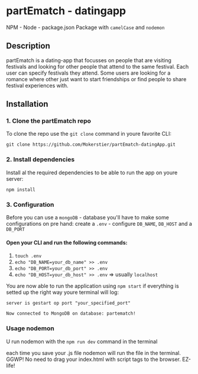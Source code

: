 # partEmatch - datingapp
NPM - Node - package.json 
Package with `camelCase` and `nodemon`

## Description
partEmatch is a dating-app that focusses on people that are visiting festivals and looking for other people that attend to the same festival. Each user can specify festivals they attend. Some users are looking for a romance where other just want to start friendships or find people to share festival experiences with.


## Installation
### 1. Clone the partEmatch repo
To clone the repo use the `git clone` command in youre favorite CLI:

`git clone https://github.com/Mokerstier/partEmatch-datingApp.git`

### 2. Install dependencies
Install al the required dependencies to be able to run the app on youre server:

`npm install`

### 3. Configuration
Before you can use a `mongoDB` - database you'll have to make some configurations on pre hand:
create a `.env` - configure `DB_NAME`, `DB_HOST` and a `DB_PORT`
#### Open your CLI and run the following commands:
1. `touch .env`
2. `echo "DB_NAME=your_db_name" >> .env`
3. `echo "DB_PORT=your_db_port" >> .env`
4. `echo "DB_HOST=your_db_host" >> .env` => usually `localhost`

You are now able to run the application using `npm start`
if everything is setted up the right way youre terminal will log:

`server is gestart op port "your_specified_port"`

`Now connected to MongoDB on database: partematch!`

### Usage nodemon

U run nodemon with the `npm run dev` command in the terminal

each time you save your .js file nodemon will run the file in the terminal. 
GGWP! No need to drag your index.html with script tags to the browser. EZ-life!
